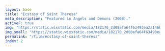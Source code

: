 ```yaml
---
layout: base
title: "Ecstasy of Saint Theresa"
meta_description: "Featured in Angels and Demons (2008)."
activeF: true
img: "https://static.wixstatic.com/media/182170_2d08efa64f63493ea2a146b75cc35e90~mv2.jpg"
img_small: "https://static.wixstatic.com/media/182170_2d08efa64f63493ea2a146b75cc35e90~mv2.jpg"
permalink: "/film/ecstasy-of-saint-theresa"
index: 2
---
```

